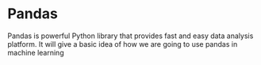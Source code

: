 # Pandas
Pandas is powerful Python library that provides fast and easy data analysis platform.
It will give a basic idea of how we are going to use pandas in machine learning
